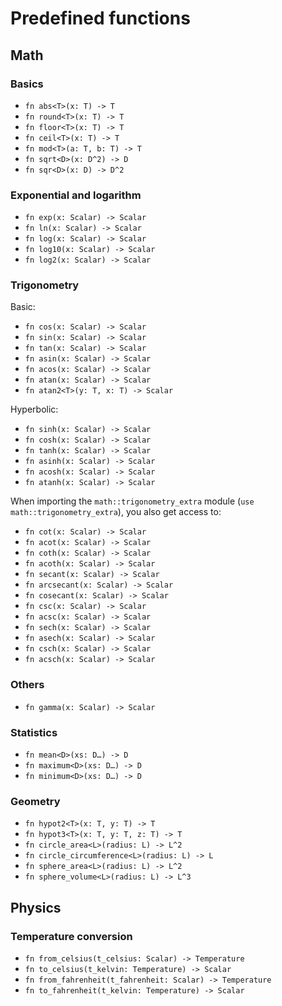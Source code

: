 # Predefined functions

## Math

### Basics

* `fn abs<T>(x: T) -> T`
* `fn round<T>(x: T) -> T`
* `fn floor<T>(x: T) -> T`
* `fn ceil<T>(x: T) -> T`
* `fn mod<T>(a: T, b: T) -> T`
* `fn sqrt<D>(x: D^2) -> D`
* `fn sqr<D>(x: D) -> D^2`

### Exponential and logarithm

* `fn exp(x: Scalar) -> Scalar`
* `fn ln(x: Scalar) -> Scalar`
* `fn log(x: Scalar) -> Scalar`
* `fn log10(x: Scalar) -> Scalar`
* `fn log2(x: Scalar) -> Scalar`

### Trigonometry

Basic:

* `fn cos(x: Scalar) -> Scalar`
* `fn sin(x: Scalar) -> Scalar`
* `fn tan(x: Scalar) -> Scalar`
* `fn asin(x: Scalar) -> Scalar`
* `fn acos(x: Scalar) -> Scalar`
* `fn atan(x: Scalar) -> Scalar`
* `fn atan2<T>(y: T, x: T) -> Scalar`

Hyperbolic:

* `fn sinh(x: Scalar) -> Scalar`
* `fn cosh(x: Scalar) -> Scalar`
* `fn tanh(x: Scalar) -> Scalar`
* `fn asinh(x: Scalar) -> Scalar`
* `fn acosh(x: Scalar) -> Scalar`
* `fn atanh(x: Scalar) -> Scalar`

When importing the `math::trigonometry_extra` module (`use math::trigonometry_extra`),
you also get access to:

* `fn cot(x: Scalar) -> Scalar`
* `fn acot(x: Scalar) -> Scalar`
* `fn coth(x: Scalar) -> Scalar`
* `fn acoth(x: Scalar) -> Scalar`
* `fn secant(x: Scalar) -> Scalar`
* `fn arcsecant(x: Scalar) -> Scalar`
* `fn cosecant(x: Scalar) -> Scalar`
* `fn csc(x: Scalar) -> Scalar`
* `fn acsc(x: Scalar) -> Scalar`
* `fn sech(x: Scalar) -> Scalar`
* `fn asech(x: Scalar) -> Scalar`
* `fn csch(x: Scalar) -> Scalar`
* `fn acsch(x: Scalar) -> Scalar`

### Others

* `fn gamma(x: Scalar) -> Scalar`

### Statistics

* `fn mean<D>(xs: D…) -> D`
* `fn maximum<D>(xs: D…) -> D`
* `fn minimum<D>(xs: D…) -> D`

### Geometry

* `fn hypot2<T>(x: T, y: T) -> T`
* `fn hypot3<T>(x: T, y: T, z: T) -> T`
* `fn circle_area<L>(radius: L) -> L^2`
* `fn circle_circumference<L>(radius: L) -> L`
* `fn sphere_area<L>(radius: L) -> L^2`
* `fn sphere_volume<L>(radius: L) -> L^3`

## Physics

### Temperature conversion

* `fn from_celsius(t_celsius: Scalar) -> Temperature`
* `fn to_celsius(t_kelvin: Temperature) -> Scalar`
* `fn from_fahrenheit(t_fahrenheit: Scalar) -> Temperature`
* `fn to_fahrenheit(t_kelvin: Temperature) -> Scalar`
